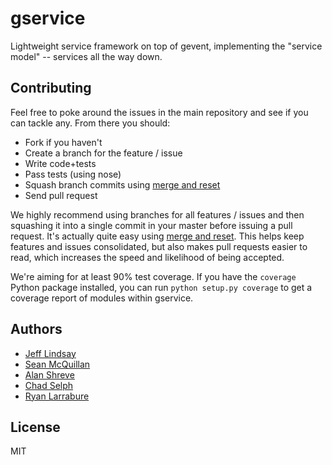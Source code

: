 # gservice

Lightweight service framework on top of gevent, implementing the "service model" -- services all the way down. 

## Contributing

Feel free to poke around the issues in the main repository and see if you can tackle any. From there you should:

* Fork if you haven't
* Create a branch for the feature / issue
* Write code+tests
* Pass tests (using nose)
* Squash branch commits using [merge and reset](http://j.mp/vHLUoa)
* Send pull request

We highly recommend using branches for all features / issues and then squashing it into a single commit in your master before issuing a pull request. It's actually quite easy using [merge and reset](http://j.mp/vHLUoa). This helps keep features and issues consolidated, but also makes pull requests easier to read, which increases the speed and likelihood of being accepted.

We're aiming for at least 90% test coverage. If you have the `coverage` Python package installed, you can run `python setup.py coverage` to get a coverage report of modules within gservice.

## Authors

 * [Jeff Lindsay](jeff.lindsay@twilio.com)
 * [Sean McQuillan](sean@twilio.com)
 * [Alan Shreve](ashreve@twilio.com)
 * [Chad Selph](chad@twilio.com)
 * [Ryan Larrabure](ryan@twilio.com)

## License

MIT
